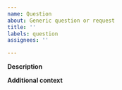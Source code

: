 ```yaml
---
name: Question
about: Generic question or request
title: ''
labels: question
assignees: ''

---
```


**Description**


**Additional context**
